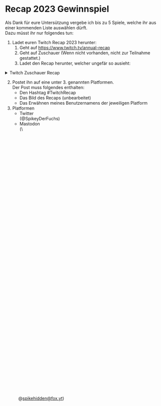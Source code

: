 # Recap 2023 Gewinnspiel
Als Dank für eure Untersützung vergebe ich bis zu 5 Spiele, welche ihr aus einer kommenden Liste auswählen dürft.\
Dazu müsst ihr nur folgendes tun:

1. Ladet euren Twitch Recap 2023 herunter:
   1. Geht auf https://www.twitch.tv/annual-recap
   2. Geht auf Zuschauer (Wenn nicht vorhanden, nicht zur Teilnahme gestattet.)
   3. Ladet den Recap herunter, welcher ungefär so ausieht:

  <details>
    <summary>Twitch Zuschauer Recap</summary>
    ![twitch-recap-2023](https://github.com/spikehidden/spikehidden/assets/31257733/ff769283-dd31-40aa-93c6-3ee2f5cbf0f6)

  </details>

2. Postet ihn auf eine unter 3. genannten Platformen.\
   Der Post muss folgendes enthalten:
   - Den Hashtag #TwitchRecap
   - Das Bild des Recaps (unbearbeitet)
   - Das Erwähnen meines Benutzernamens der jeweiligen Platform
3. Platformen
   - Twitter\
     \(\@SpikeyDerFuchs\)
   - Mastodon \(\                                                                                                                                                                                                                                                                                                                                                                                                                                                                                                                                                                                                                                                                                                                                                                                                                                                                                                                                                                                                                                                                                                                                                                                                                                                                                                                                                                                                                                                                                                                                                                                                                                                                                                                                                                                                                                                                                                                                                                                                                                                                                                                                                                                                                                                                                                                                                                 

                                                                                                                                                                                                                                                                                                                                                                                                                                                                                                                                                                                                                                                                                                                                                                                                                                                                                                                                                                                                                                                                                                                                                                                                                                                                                                                                                                                                                                                                                                                                                                                                                                                                                                                                                                                                                                                                                                                                                                                                                                                                                                                                                                                                                                                                                                                                                                                                                                                                                                                                                                                                                                                                                                                                                                                                                                                                                                                                                                                                                                                                                                                                                                                                                                                                                                                                                                                                                                                                                                                                                                                                                                                                                                                                                                                                                                                                                                                                                                                                                                                                                                                                           @spikehidden@fox.yt\)
